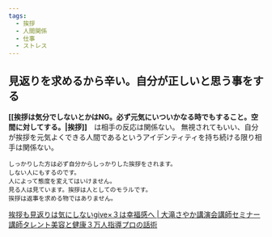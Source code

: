 ```yaml
---
tags:
  - 挨拶
  - 人間関係
  - 仕事
  - ストレス
---
```

## 見返りを求めるから辛い。自分が正しいと思う事をする

**[[挨拶は気分でしないとかはNG。必ず元気にいついかなる時でもすること。空間に対してする。|挨拶]]**　は相手の反応は関係ない。
無視されてもいい、自分が挨拶を元気よくできる人間であるというアイデンティティを持ち続ける限り相手は関係ない。

```
しっかりした方は必ず自分からしっかりした挨拶をされます。  
しない人にもするのです。  
人によって態度を変えてはいけません。  
見る人は見ています。挨拶は人としてのモラルです。  
挨拶は返事を求める物ではありません。
```

[挨拶も見返りは気にしないgive×３は幸福感へ | 大滝さやか講演会講師セミナー講師タレント美容と健康３万人指導プロの話術](https://sayakaotaki.com/2022/05/01/%E8%87%AA%E5%88%86%E3%81%ABgivex%EF%BC%93%E3%81%9D%E3%81%97%E3%81%A6%E5%91%A8%E3%82%8A%E3%81%AB%E3%82%82givex%EF%BC%93/)

